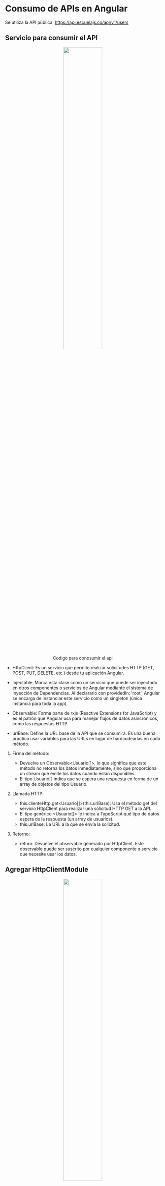 # Consumo de APIs en Angular

Se utiliza la API pública: https://api.escuelajs.co/api/v1/users


## Servicio para consumir el API
<div align='center'>
    <img  src="src/assets/img-reporte/img1.png" width="50%">
    <p>Codigo para conosumir el api</p>
</div>

- HttpClient: Es un servicio que permite realizar solicitudes HTTP (GET, POST, PUT, DELETE, etc.) desde tu aplicación Angular.

- Injectable: Marca esta clase como un servicio que puede ser inyectado en otros componentes o servicios de Angular mediante el sistema de Inyección de Dependencias. Al declararlo con providedIn: 'root', Angular se encarga de instanciar este servicio como un singleton (única instancia para toda la app).

- Observable: Forma parte de rxjs (Reactive Extensions for JavaScript) y es el patrón que Angular usa para manejar flujos de datos asincrónicos, como las respuestas HTTP.

- urlBase: Define la URL base de la API que se consumirá. Es una buena práctica usar variables para las URLs en lugar de hardcodearlas en cada método.

1. Firma del método:
    - Devuelve un Observable<Usuario[]>, lo que significa que este método no retorna los datos inmediatamente, sino que proporciona un stream que emite los datos cuando están disponibles.
    - El tipo Usuario[] indica que se espera una respuesta en forma de un array de objetos del tipo Usuario.

2. Llamada HTTP:
    - this.clienteHttp.get<Usuario[]>(this.urlBase):
    Usa el método get del servicio HttpClient para realizar una solicitud HTTP GET a la API.
    - El tipo genérico <Usuario[]> le indica a TypeScript qué tipo de datos espera de la respuesta (un array de usuarios).
    - this.urlBase: La URL a la que se envía la solicitud.

3. Retorno:
    - return: Devuelve el observable generado por HttpClient. Este observable puede ser suscrito por cualquier componente o servicio que necesite usar los datos.


## Agregar HttpClientModule
<div align='center'>
    <img  src="src/assets/img-reporte/img2.png" width="50%">
    <p>Agregacion de HttpClientModule para realizar peticiones HTTP</p>
</div>

1. Explicación del provideHttpClient
    - provideHttpClient(withFetch()): Configura HttpClient para usar la API Fetch. Esto puede ser útil para aprovechar las capacidades modernas de Fetch API, como mejores promesas y soporte para streams.
    - provideHttpClient(): Simplemente proporciona HttpClient sin ninguna configuración adicional.
    - Ambos se aseguran de que HttpClient esté disponible en toda tu aplicación, permitiéndote hacer solicitudes HTTP desde tus servicios.

## Consumir el servicio en un Componente
<div align='center'>
    <img  src="src/assets/img-reporte/img3.png" width="50%">
    <p>Metodo para consumir el servicio</p>
</div>

- En el código se muestra cómo un componente en Angular utiliza el servicio para consumir una API y manejar los datos obtenidos.

1. ngOnInit
    - ngOnInit(): Método del ciclo de vida del componente que se ejecuta automáticamente después de que Angular ha inicializado el componente.
    - Dentro de ngOnInit, se llama al método obtenerUsuarios para cargar los datos cuando el componente se inicializa.

2. subscribe
    - subscribe: Escucha las respuestas del observable.
        - next: Se ejecuta si la solicitud es exitosa.
            - Asigna los datos obtenidos (datos) a las propiedades:
                - this.usuarios: Almacena los usuarios obtenidos.
                - this.dataSource.data: Si se está utilizando una tabla (como Angular Material), actualiza los datos para mostrar en el frontend.
        - error: Maneja errores si la solicitud falla.

## Preguntas

¿Qué hace el método getUsers en este servicio?
Consume el api y regresa una Observable que contiene un arreglo de datos

¿Por qué es necesario importar HttpClientModule?
HttpClientModule es necesario en Angular para habilitar el uso de HttpClient, que permite realizar peticiones HTTP a APIs y servidores externos en la aplicación.

¿Qué función cumple el método ngOnInit en el componente UserListComponent?
El método ngOnInit se utiliza para inicializar el componente y es el lugar ideal para cargar datos o llamar servicios cuando el componente se muestra por primera vez en la vista.

¿Para qué sirve el bucle *ngFor en Angular?
El bucle *ngFor en Angular permite iterar sobre una lista de elementos y renderizarlos en la plantilla del componente, mostrando cada elemento de forma dinámica en la vista.

¿Qué ventajas tiene el uso de servicios en Angular para el consumo de APIs?
Los servicios centralizan la lógica de consumo de datos, permitiendo que los componentes se enfoquen en la presentación. Facilitan la reutilización del código, la inyección de dependencias y las pruebas, mejorando la estructura y mantenimiento de la aplicación.

¿Por qué es importante separar la lógica de negocio de la lógica de presentación?
Separar estas lógicas permite que los componentes sean más manejables y modulares, facilitando cambios en la interfaz sin afectar la lógica de negocio y manteniendo el código más claro y escalable.

¿Qué otros tipos de datos o APIs podrías integrar en un proyecto como este?
Podrías añadir APIs de autenticación, geolocalización, pagos, redes sociales o análisis. Estas integraciones aportan funciones adicionales que enriquecen la experiencia del usuario y amplían las capacidades del proyecto.


# Ejercicio Login - Consumir APIS de terceros

Para este ejercicio se continuara consumiendo la APi anteriormente mencionada: https://api.escuelajs.co/api/v1/users

<div align="center" style="display: flex; justify-content: space-between; align-items: center; gap: 10px;">
    <img src="src/assets/img-reporte/img1.png" width="30%">
    <img src="src/assets/img-reporte/img2.png" width="30%">
    <img src="src/assets/img-reporte/img3.png" width="30%">
</div>

Por lo que se mantendra el codigo anteriormente explicado

## Componente Login
<div align="center" style="display: flex; justify-content: space-between; align-items: center; gap: 10px;">
    <img src="src/assets/img-reporte/img4.png" width="40%">
    <img src="src/assets/img-reporte/img5.png" width="40%">
</div>

### Html necesario en el formulario del Login

Este código es una estructura de HTML con Angular Material para crear un formulario de inicio de sesión con diseño dividido en dos secciones: una izquierda y otra derecha.

1. Contenedor principal:
    - <div class="login-container">: Es el contenedor principal que incluye dos secciones:
        - izquierdo: Un bloque vacío (posiblemente para diseño o imágenes).
        - derecho: Contiene el formulario de inicio de sesión.
2. Tarjeta del formulario:
    - Usa un <mat-card> para organizar visualmente el formulario.
    - mat-card-header>: Incluye un título "Iniciar Sesión".
3. Formulario:
    - <form>: Está vinculado al formulario reactivo loginForm de Angular a través de [formGroup].
    - (ngSubmit)="onSubmit()": Llama al método onSubmit() cuando se envía el formulario.
3. Campos de entrada:
    - Correo:
        - Usa un campo de entrada con Angular Material (mat-form-field).
        - Vinculado al control email del formulario reactivo (formControlName="email").
    - Contraseña:
        - Campo de entrada similar, vinculado al control password.
5. otón de envío:
    - Botón de tipo submit con estilo de Angular Material (mat-raised-button).
    - Deshabilitado si el formulario es inválido ([disabled]="loginForm.invalid").

### Codigo para validar las credenciales ingresadas

Este código define la lógica para manejar el inicio de sesión en una aplicación.

1. Validación del formulario:
    - Comprueba si el formulario de inicio de sesión (loginForm) es válido usando this.loginForm.valid.
    - Si es válido, extrae los valores de email y password del formulario.
2. Verificación de credenciales:
    - Itera sobre la lista de usuarios (this.usuarios) para comprobar si existe un usuario con un correo (email) y contraseña (password) que coincidan.
    - Si encuentra una coincidencia:
        - Establece entrada = true y detiene la búsqueda.
3. Manejo de resultados:
    - Si las credenciales son correctas (entrada === true):
        - Muestra un mensaje de éxito con SweetAlert2.
        - Redirige al usuario al dashboard usando this.router.navigate(['dashboard']) después de confirmar el mensaje.
    - Si las credenciales son incorrectas:
        - Muestra un mensaje de error con SweetAlert2 indicando que los datos son incorrectos.

## Resultado Final de la Vista Login 
<div align='center'>
    <img  src="src/assets/img-reporte/img6.png" width="80%">
    <p>Interfaz de Inicio de Sesion</p>
</div>

## Notificacion de error o exito al ingresar
<div align="center" style="display: flex; justify-content: space-between; align-items: center; gap: 10px;">
    <img src="src/assets/img-reporte/img7.png" width="40%">
    <img src="src/assets/img-reporte/img8.png" width="40%">
</div>
Se utilizo SweetAlert2: https://sweetalert2.github.io/#download

## Ventana mostrada despues de iniciar sesion 
<div align='center'>
    <img  src="src/assets/img-reporte/img9.png" width="80%">
    <p>Ventana de Inicio</p>
</div>
En esta ventana se listan los usuarios que se encuentran en la API. 



